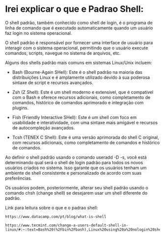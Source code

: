 # Irei explicar o que e Padrao Shell:
O shell padrão, também conhecido como shell de login, é o programa de linha de comando que é executado automaticamente quando um usuário faz login no sistema operacional.

O shell padrão é responsável por fornecer uma interface de usuário para interagir com o sistema operacional, permitindo que o usuário execute comandos, scripts, navegue no sistema de arquivos, etc.

Alguns dos shells padrão mais comuns em sistemas Linux/Unix incluem:

- Bash (Bourne-Again SHell): Este é o shell padrão na maioria das distribuições Linux e é amplamente utilizado devido à sua poderosa sintaxe de script e recursos avançados.

- Zsh (Z Shell): Este é um shell moderno e extensível, que é compatível com o Bash e oferece recursos adicionais, como completamento de comandos, histórico de comandos aprimorado e integração com plugins.

- Fish (Friendly Interactive SHell): Este é um shell com foco em usabilidade e interatividade, com uma sintaxe mais amigável e recursos de autocompleção avançados.

- Tcsh (TENEX C Shell): Este é uma versão aprimorada do shell C original, com recursos adicionais, como completamento de comandos e histórico de comandos.

Ao definir o shell padrão usando o comando useradd -D -s, você está determinando qual será o shell de login padrão para todos os novos usuários criados no sistema. Isso garante que os usuários tenham um ambiente de shell consistente e personalizado de acordo com suas preferências.

Os usuários podem, posteriormente, alterar seu shell padrão usando o comando chsh (change shell) se desejarem usar um shell diferente do padrão.

Link para leitura sobre o que e o padrao shell:

    https://www.datacamp.com/pt/blog/what-is-shell

    https://www.tecmint.com/change-a-users-default-shell-in-linux/#:~:text=Bash%20(%2Fbin%2Fbash),Linux%20using%20a%20nologin%20shell.